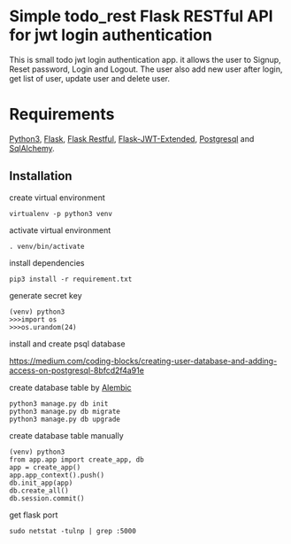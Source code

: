 # Simple todo_rest Flask RESTful API for jwt login authentication
This is small todo jwt login authentication app. it allows the user to Signup, Reset password, Login and Logout.
The user also add new user after login, get list of user, update user and delete user.

# Requirements

  [Python3](https://www.python.org/downloads/), [Flask](https://flask.palletsprojects.com/en/1.1.x/quickstart/), [Flask Restful](https://flask-restful.readthedocs.io/en/latest/quickstart.html), [Flask-JWT-Extended](https://flask-jwt-extended.readthedocs.io/en/stable/), [Postgresql](https://www.postgresql.org/docs/) and [SqlAlchemy](https://docs.sqlalchemy.org/en/13/).

## Installation

 create virtual environment

``` 
virtualenv -p python3 venv
```

activate virtual environment

```
. venv/bin/activate
```

install dependencies

```
pip3 install -r requirement.txt
```

generate secret key

```
(venv) python3
>>>import os
>>>os.urandom(24)
```

install and create psql database

https://medium.com/coding-blocks/creating-user-database-and-adding-access-on-postgresql-8bfcd2f4a91e


create database table by [Alembic](https://flask-migrate.readthedocs.io/en/latest/)

 ```
 python3 manage.py db init
 python3 manage.py db migrate
 python3 manage.py db upgrade
 ```

create database table manually

```
(venv) python3
from app.app import create_app, db
app = create_app()
app.app_context().push()
db.init_app(app)
db.create_all()
db.session.commit()
```

  get flask port  

 ```
 sudo netstat -tulnp | grep :5000
 ```
